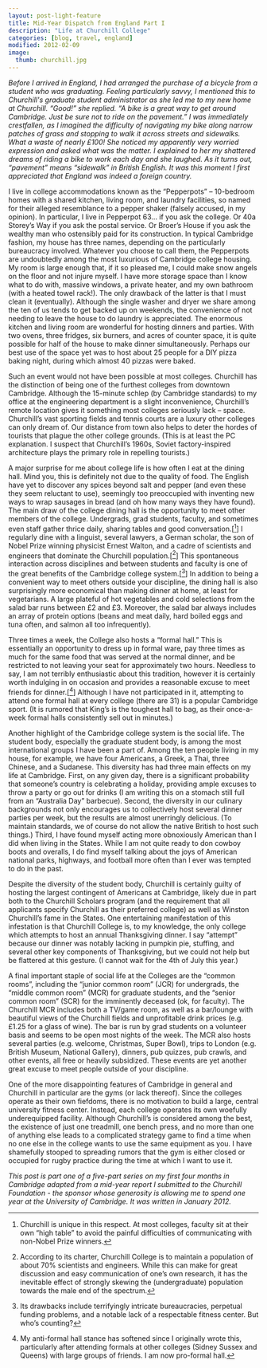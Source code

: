 ```yaml
---
layout: post-light-feature
title: Mid-Year Dispatch from England Part I
description: "Life at Churchill College"
categories: [blog, travel, england]
modified: 2012-02-09
image:
  thumb: churchill.jpg
---
```

<em>Before I arrived in England, I had arranged the purchase of a bicycle from a student who was graduating. Feeling particularly savvy, I mentioned this to Churchill's graduate student administrator as she led me to my new home at Churchill. “Good!” she replied. “A bike is a great way to get around Cambridge. Just be sure not to ride on the pavement.” I was immediately crestfallen, as I imagined the difficulty of navigating my bike along narrow patches of grass and stopping to walk it across streets and sidewalks. What a waste of nearly £100! She noticed my apparently very worried expression and asked what was the matter. I explained to her my shattered dreams of riding a bike to work each day and she laughed. As it turns out, “pavement” means “sidewalk” in British English. It was this moment I first appreciated that England was indeed a foreign country.</em>

I live in college accommodations known as the “Pepperpots” – 10-bedroom homes with a shared kitchen, living room, and laundry facilities, so named for their alleged resemblance to a pepper shaker (falsely accused, in my opinion). In particular, I live in Pepperpot 63… if you ask the college. Or 40a Storey’s Way if you ask the postal service. Or Broer’s House if you ask the wealthy man who ostensibly paid for its construction. In typical Cambridge fashion, my house has three names, depending on the particularly bureaucracy involved. Whatever you choose to call them, the Pepperpots are undoubtedly among the most luxurious of Cambridge college housing. My room is large enough that, if it so pleased me, I could make snow angels on the floor and not injure myself. I have more storage space than I know what to do with, massive windows, a private heater, and my own bathroom (with a heated towel rack!). The only drawback of the latter is that I must clean it (eventually). Although the single washer and dryer we share among the ten of us tends to get backed up on weekends, the convenience of not needing to leave the house to do laundry is appreciated. The enormous kitchen and living room are wonderful for hosting dinners and parties. With two ovens, three fridges, six burners, and acres of counter space, it is quite possible for half of the house to make dinner simultaneously. Perhaps our best use of the space yet was to host about 25 people for a DIY pizza baking night, during which almost 40 pizzas were baked.

Such an event would not have been possible at most colleges. Churchill has the distinction of being one of the furthest colleges from downtown Cambridge. Although the 15-minute schlep (by Cambridge standards) to my office at the engineering department is a slight inconvenience, Churchill’s remote location gives it something most colleges seriously lack – space. Churchill’s vast sporting fields and tennis courts are a luxury other colleges can only dream of. Our distance from town also helps to deter the hordes of tourists that plague the other college grounds. (This is at least the PC explanation. I suspect that Churchill’s 1960s, Soviet factory-inspired architecture plays the primary role in repelling tourists.)

A major surprise for me about college life is how often I eat at the dining hall. Mind you, this is definitely not due to the quality of food. The English have yet to discover any spices beyond salt and pepper (and even these they seem reluctant to use), seemingly too preoccupied with inventing new ways to wrap sausages in bread (and oh how many ways they have found). The main draw of the college dining hall is the opportunity to meet other members of the college. Undergrads, grad students, faculty, and sometimes even staff gather thrice daily, sharing tables and good conversation.[[^1]] I regularly dine with a linguist, several lawyers, a German scholar, the son of Nobel Prize winning physicist Ernest Walton, and a cadre of scientists and engineers that dominate the Churchill population.[[^2]] This spontaneous interaction across disciplines and between students and faculty is one of the great benefits of the Cambridge college system.[[^3]] In addition to being a convenient way to meet others outside your discipline, the dining hall is also surprisingly more economical than making dinner at home, at least for vegetarians. A large plateful of hot vegetables and cold selections from the salad bar runs between £2 and £3. Moreover, the salad bar always includes an array of protein options (beans and meat daily, hard boiled eggs and tuna often, and salmon all too infrequently).

Three times a week, the College also hosts a “formal hall.” This is essentially an opportunity to dress up in formal ware, pay three times as much for the same food that was served at the normal dinner, and be restricted to not leaving your seat for approximately two hours. Needless to say, I am not terribly enthusiastic about this tradition, however it is certainly worth indulging in on occasion and provides a reasonable excuse to meet friends for dinner.[[^4]] Although I have not participated in it, attempting to attend one formal hall at every college (there are 31) is a popular Cambridge sport. (It is rumored that King’s is the toughest hall to bag, as their once-a-week formal halls consistently sell out in minutes.)

Another highlight of the Cambridge college system is the social life. The student body, especially the graduate student body, is among the most international groups I have been a part of. Among the ten people living in my house, for example, we have four Americans, a Greek, a Thai, three Chinese, and a Sudanese. This diversity has had three main effects on my life at Cambridge. First, on any given day, there is a significant probability that someone’s country is celebrating a holiday, providing ample excuses to throw a party or go out for drinks (I am writing this on a stomach still full from an “Australia Day” barbecue). Second, the diversity in our culinary backgrounds not only encourages us to collectively host several dinner parties per week, but the results are almost unerringly delicious. (To maintain standards, we of course do not allow the native British to host such things.) Third, I have found myself acting more obnoxiously American than I did when living in the States. While I am not quite ready to don cowboy boots and overalls, I do find myself talking about the joys of American national parks, highways, and football more often than I ever was tempted to do in the past.

Despite the diversity of the student body, Churchill is certainly guilty of hosting the largest contingent of Americans at Cambridge, likely due in part both to the Churchill Scholars program (and the requirement that all applicants specify Churchill as their preferred college) as well as Winston Churchill’s fame in the States. One entertaining manifestation of this infestation is that Churchill College is, to my knowledge, the only college which attempts to host an annual Thanksgiving dinner. I say “attempt” because our dinner was notably lacking in pumpkin pie, stuffing, and several other key components of Thanksgiving, but we could not help but be flattered at this gesture. (I cannot wait for the 4th of July this year.)

A final important staple of social life at the Colleges are the “common rooms”, including the “junior common room” (JCR) for undergrads, the “middle common room” (MCR) for graduate students, and the “senior common room” (SCR) for the imminently deceased (ok, for faculty). The Churchill MCR includes both a TV/game room, as well as a bar/lounge with beautiful views of the Churchill fields and unprofitable drink prices (e.g. £1.25 for a glass of wine). The bar is run by grad students on a volunteer basis and seems to be open most nights of the week. The MCR also hosts several parties (e.g. welcome, Christmas, Super Bowl), trips to London (e.g. British Museum, National Gallery), dinners, pub quizzes, pub crawls, and other events, all free or heavily subsidized. These events are yet another great excuse to meet people outside of your discipline.

One of the more disappointing features of Cambridge in general and Churchill in particular are the gyms (or lack thereof). Since the colleges operate as their own fiefdoms, there is no motivation to build a large, central university fitness center. Instead, each college operates its own woefully underequipped facility. Although Churchill’s is considered among the best, the existence of just one treadmill, one bench press, and no more than one of anything else leads to a complicated strategy game to find a time when no one else in the college wants to use the same equipment as you. I have shamefully stooped to spreading rumors that the gym is either closed or occupied for rugby practice during the time at which I want to use it.

<em>This post is part one of a five-part series on my first four months in Cambridge adapted from a mid-year report I submitted to the Churchill Foundation - the sponsor whose generosity is allowing me to spend one year at the University of Cambridge. It was written in January 2012.</em>

[^1]: Churchill is unique in this respect. At most colleges, faculty sit at their own “high table” to avoid the painful difficulties of communicating with non-Nobel Prize winners.
[^2]: According to its charter, Churchill College is to maintain a population of about 70% scientists and engineers. While this can make for great discussion and easy communication of one’s own research, it has the inevitable effect of strongly skewing the (undergraduate) population towards the male end of the spectrum.
[^3]: Its drawbacks include terrifyingly intricate bureaucracies, perpetual funding problems, and a notable lack of a respectable fitness center. But who’s counting?
[^4]: My anti-formal hall stance has softened since I originally wrote this, particularly after attending formals at other colleges (Sidney Sussex and Queens) with large groups of friends. I am now pro-formal hall.